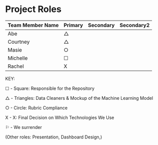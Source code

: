 # Project Roles

| Team Member Name | Primary | Secondary | Secondary2 |
|------------------|---------|-----------|------------|
| Abe | &#9651; ||
| Courtney | &#9651; ||
| Masie | &#9675; ||
| Michelle | &#9744; ||
| Rachel | X ||


KEY:


  &#9744; - Square: Responsible for the Repository

  &#9651; - Triangles: Data Cleaners & Mockup of the Machine Learning Model

  &#9675; - Circle:  Rubric Compliance

  X - X: Final Decision on Which Technologies We Use



&#9872; - We surrender

(Other roles: Presentation, Dashboard Design,)


